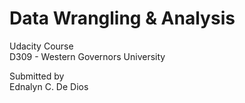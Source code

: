# Data Wrangling & Analysis
Udacity Course  
D309 - Western Governors University  

Submitted by  
Ednalyn C. De Dios


